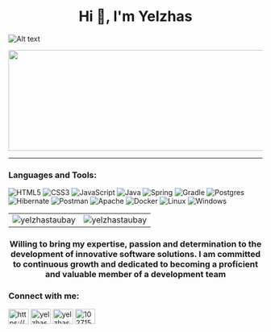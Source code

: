 <h1 align="center">Hi 👋, I'm Yelzhas</h1>

![Alt text](https://github.com/mayankchaudhary26/Cool-Readme-ideas/blob/master/data/productive.gif)

<img src="https://github.com/mayankchaudhary26/Cool-Readme-ideas/blob/master/data/productive.gif" width="800" height="200">

-----------------------------------------------------------------------------------------------------------------------------------------------------


<h3 align="left">Languages and Tools:</h3>

![HTML5](https://img.shields.io/badge/html5-%23E34F26.svg?style=for-the-badge&logo=html5&logoColor=white)
![CSS3](https://img.shields.io/badge/css3-%231572B6.svg?style=for-the-badge&logo=css3&logoColor=white)
![JavaScript](https://img.shields.io/badge/javascript-%23323330.svg?style=for-the-badge&logo=javascript&logoColor=%23F7DF1E)
![Java](https://img.shields.io/badge/java-%23ED8B00.svg?style=for-the-badge&logo=openjdk&logoColor=white)
![Spring](https://img.shields.io/badge/spring-%236DB33F.svg?style=for-the-badge&logo=spring&logoColor=white)
![Gradle](https://img.shields.io/badge/Gradle-02303A.svg?style=for-the-badge&logo=Gradle&logoColor=white)
![Postgres](https://img.shields.io/badge/postgres-%23316192.svg?style=for-the-badge&logo=postgresql&logoColor=white)
![Hibernate](https://img.shields.io/badge/Hibernate-59666C?style=for-the-badge&logo=Hibernate&logoColor=white)
![Postman](https://img.shields.io/badge/Postman-FF6C37?style=for-the-badge&logo=postman&logoColor=white)
![Apache](https://img.shields.io/badge/apache-%23D42029.svg?style=for-the-badge&logo=apache&logoColor=white)
![Docker](https://img.shields.io/badge/docker-%230db7ed.svg?style=for-the-badge&logo=docker&logoColor=white)
![Linux](https://img.shields.io/badge/Linux-FCC624?style=for-the-badge&logo=linux&logoColor=black)
![Windows](https://img.shields.io/badge/Windows-0078D6?style=for-the-badge&logo=windows&logoColor=white)         

<table border="0">
  <tr>
    <td><img align="center" src="http://github-profile-summary-cards.vercel.app/api/cards/most-commit-language?username=YelzhasTaubay&theme=nord_dark&exclude={exclude}" alt="yelzhastaubay" /></td>
    <td><img align="center" src="http://github-profile-summary-cards.vercel.app/api/cards/stats?username=YelzhasTaubay&theme=nord_dark" alt="yelzhastaubay" /></td>
  </tr>
</table>



<h3 align="center">Willing to bring my expertise, passion and determination to the development of innovative software solutions. I am committed to continuous growth and dedicated to becoming a proficient and valuable member of a development team</h3>

<h3 align="left">Connect with me:</h3>
<p align="left">
<a href="https://www.linkedin.com/in/yelzhas-assylkhan-91292422a" target="blank"><img align="center" src="https://raw.githubusercontent.com/rahuldkjain/github-profile-readme-generator/master/src/images/icons/Social/linked-in-alt.svg" alt="https://www.linkedin.com/in/yelzhas-assylkhan-91292422a" height="30" width="40" /></a>
<a href="https://instagram.com/yelzhas_inf" target="blank"><img align="center" src="https://raw.githubusercontent.com/rahuldkjain/github-profile-readme-generator/master/src/images/icons/Social/instagram.svg" alt="yelzhas_inf" height="30" width="40" /></a>
<a href="https://www.leetcode.com/yelzhas_taubay" target="blank"><img align="center" src="https://raw.githubusercontent.com/rahuldkjain/github-profile-readme-generator/master/src/images/icons/Social/leet-code.svg" alt="yelzhas_taubay" height="30" width="40" /></a>
<a href="https://discord.gg/1027153393556393995" target="blank"><img align="center" src="https://raw.githubusercontent.com/rahuldkjain/github-profile-readme-generator/master/src/images/icons/Social/discord.svg" alt="1027153393556393995" height="30" width="40" /></a>
</p>








